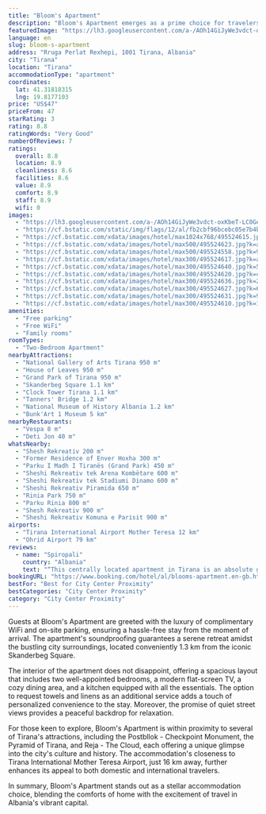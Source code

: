 ```yaml
---
title: "Bloom's Apartment"
description: "Bloom's Apartment emerges as a prime choice for travelers seeking comfort and convenience in the heart of Tirana."
featuredImage: "https://lh3.googleusercontent.com/a-/AOh14GiJyWe3vdct-oxKbeT-LC0Ge4Sg_vqp3UUwp3Cjug=s96-c64"
language: en
slug: bloom-s-apartment
address: "Rruga Perlat Rexhepi, 1001 Tirana, Albania"
city: "Tirana"
location: "Tirana"
accommodationType: "apartment"
coordinates:
  lat: 41.31818315
  lng: 19.8177103
price: "US$47"
priceFrom: 47
starRating: 3
rating: 8.8
ratingWords: "Very Good"
numberOfReviews: 7
ratings:
  overall: 8.8
  location: 8.9
  cleanliness: 8.6
  facilities: 8.6
  value: 8.9
  comfort: 8.9
  staff: 8.9
  wifi: 0
images:
  - "https://lh3.googleusercontent.com/a-/AOh14GiJyWe3vdct-oxKbeT-LC0Ge4Sg_vqp3UUwp3Cjug=s96-c64"
  - "https://cf.bstatic.com/static/img/flags/12/al/fb2cbf96bcebc05e7b4b8c533c756c27197c23dd.png"
  - "https://cf.bstatic.com/xdata/images/hotel/max1024x768/495524615.jpg?k=a674e4f030359fdc6d2f2fbeeffb74ab7a93443e4d4bee9da7f9f34f1d906e7c&o=&hp=1"
  - "https://cf.bstatic.com/xdata/images/hotel/max500/495524623.jpg?k=af45c293f235fbdc53d6e5656439bf479a2553524fe54d332857640672cced82&o=&hp=1"
  - "https://cf.bstatic.com/xdata/images/hotel/max500/495524558.jpg?k=93ecead1e327e51be936b9bfd2cfd1ad671dd64bf44710e617394b7658990bf9&o=&hp=1"
  - "https://cf.bstatic.com/xdata/images/hotel/max300/495524617.jpg?k=ad493dc361a8e9b9c9375c717c9b1b9d0495f29ec45272b65b71e050585df5e7&o=&hp=1"
  - "https://cf.bstatic.com/xdata/images/hotel/max300/495524640.jpg?k=584df3ece6548ce817288b8f426174bccb23774a2174e24b54c4222f1d30b530&o=&hp=1"
  - "https://cf.bstatic.com/xdata/images/hotel/max300/495524620.jpg?k=c7c60b3183efafc5a1a6cd4200da49bd3b297190281b9cd9d27732f101140f5f&o=&hp=1"
  - "https://cf.bstatic.com/xdata/images/hotel/max300/495524636.jpg?k=226c221c17d126cfe21508861b8c45485df47c633e6cbe75f2cf0e472b5dfbfb&o=&hp=1"
  - "https://cf.bstatic.com/xdata/images/hotel/max300/495524627.jpg?k=6c3fddc864ff1dd8f86b52aa89b540f8343e4cb2044450b6b088697f04d6db59&o=&hp=1"
  - "https://cf.bstatic.com/xdata/images/hotel/max300/495524631.jpg?k=9cb177f3005537c61d62b6c8284a7cebd178f9c932c20cb535a682bfbf37dea5&o=&hp=1"
  - "https://cf.bstatic.com/xdata/images/hotel/max300/495524610.jpg?k=141da4fbff78bc912d5f74d998e2ab7dff1dafe9537acc555715a7ab8b4ab224&o=&hp=1"
amenities:
  - "Free parking"
  - "Free WiFi"
  - "Family rooms"
roomTypes:
  - "Two-Bedroom Apartment"
nearbyAttractions:
  - "National Gallery of Arts Tirana 950 m"
  - "House of Leaves 950 m"
  - "Grand Park of Tirana 950 m"
  - "Skanderbeg Square 1.1 km"
  - "Clock Tower Tirana 1.1 km"
  - "Tanners' Bridge 1.2 km"
  - "National Museum of History Albania 1.2 km"
  - "Bunk'Art 1 Museum 5 km"
nearbyRestaurants:
  - "Vespa 8 m"
  - "Deti Jon 40 m"
whatsNearby:
  - "Shesh Rekreativ 200 m"
  - "Former Residence of Enver Hoxha 300 m"
  - "Parku I Madh I Tiranës (Grand Park) 450 m"
  - "Sheshi Rekreativ tek Arena Kombëtare 600 m"
  - "Sheshi Rekreativ tek Stadiumi Dinamo 600 m"
  - "Sheshi Rekreativ Piramida 650 m"
  - "Rinia Park 750 m"
  - "Parku Rinia 800 m"
  - "Shesh Rekreativ 900 m"
  - "Sheshi Rekreativ Komuna e Parisit 900 m"
airports:
  - "Tirana International Airport Mother Teresa 12 km"
  - "Ohrid Airport 79 km"
reviews:
  - name: "Spiropali"
    country: "Albania"
    text: "“This centrally located apartment in Tirana is an absolute gem. Nestled in the heart of the city, it offers unparalleled convenience with shops, restaurants, and attractions just steps away. The cozy interior and thoughtful amenities make it the...”"
bookingURL: "https://www.booking.com/hotel/al/blooms-apartment.en-gb.html?aid=8035640"
bestFor: "Best for City Center Proximity"
bestCategories: "City Center Proximity"
category: "City Center Proximity"
---
```


Guests at Bloom's Apartment are greeted with the luxury of complimentary WiFi and on-site parking, ensuring a hassle-free stay from the moment of arrival. The apartment's soundproofing guarantees a serene retreat amidst the bustling city surroundings, located conveniently 1.3 km from the iconic Skanderbeg Square.

The interior of the apartment does not disappoint, offering a spacious layout that includes two well-appointed bedrooms, a modern flat-screen TV, a cozy dining area, and a kitchen equipped with all the essentials. The option to request towels and linens as an additional service adds a touch of personalized convenience to the stay. Moreover, the promise of quiet street views provides a peaceful backdrop for relaxation.

For those keen to explore, Bloom's Apartment is within proximity to several of Tirana's attractions, including the Postbllok - Checkpoint Monument, the Pyramid of Tirana, and Reja - The Cloud, each offering a unique glimpse into the city's culture and history. The accommodation's closeness to Tirana International Mother Teresa Airport, just 16 km away, further enhances its appeal to both domestic and international travelers.

In summary, Bloom's Apartment stands out as a stellar accommodation choice, blending the comforts of home with the excitement of travel in Albania's vibrant capital.